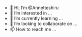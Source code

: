 - 👋 Hi, I’m @Annetteshiru
- 👀 I’m interested in ...
- 🌱 I’m currently learning ...
- 💞️ I’m looking to collaborate on ...
- 📫 How to reach me ...

<!---
Annetteshiru/Annetteshiru is a ✨ special ✨ repository because its `README.md` (this file) appears on your GitHub profile.
You can click the Preview link to take a look at your changes.
--->
